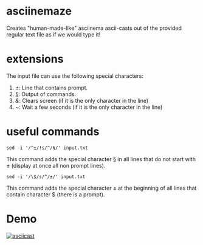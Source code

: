 # asciinemaze
Creates "human-made-like" asciinema ascii-casts out of the provided regular text file as if we would type it!

# extensions
The input file can use the following special characters:
1. *±*: Line that contains prompt.
2. *§*: Output of commands.
3. *&*: Clears screen (if it is the only character in the line)
4. *~*: Wait a few seconds (if it is the only character in the line)

# useful commands

```console
sed -i '/^±/!s/^/§/' input.txt
```
This command adds the special character § in all lines that do not start with ± (display at once all non prompt lines). 

```console
sed -i '/\$/s/^/±/' input.txt
```
This command adds the special character ± at the beginning of all lines that contain character $ (there is a prompt).

# Demo

[![asciicast](https://asciinema.org/a/YAO5k8H8GBiTFNIdG0oIb6izV.svg)](https://asciinema.org/a/YAO5k8H8GBiTFNIdG0oIb6izV)
